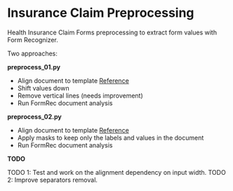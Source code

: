 # Insurance Claim Preprocessing

Health Insurance Claim Forms preprocessing to extract form values with Form Recognizer.

Two approaches:

**preprocess_01.py**

- Align document to template [Reference](https://pyimagesearch.com/2020/08/31/image-alignment-and-registration-with-opencv/)
- Shift values down 
- Remove vertical lines (needs improvement)
- Run FormRec document analysis

**preprocess_02.py**

- Align document to template [Reference](https://pyimagesearch.com/2020/08/31/image-alignment-and-registration-with-opencv/)
- Apply masks to keep only the labels and values in the document
- Run FormRec document analysis

**TODO**

TODO 1: Test and work on the alignment dependency on input width.
TODO 2: Improve separators removal.
